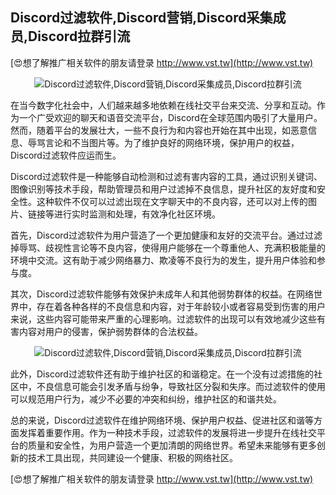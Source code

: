 ## **Discord过滤软件,Discord营销,Discord采集成员,Discord拉群引流**

[😍想了解推广相关软件的朋友请登录 http://www.vst.tw](http://www.vst.tw)

 <center><img src="https://vst.tw/MP4/tuiguang/png/5.png" alt="Discord过滤软件,Discord营销,Discord采集成员,Discord拉群引流"></center>

在当今数字化社会中，人们越来越多地依赖在线社交平台来交流、分享和互动。作为一个广受欢迎的聊天和语音交流平台，Discord在全球范围内吸引了大量用户。然而，随着平台的发展壮大，一些不良行为和内容也开始在其中出现，如恶意信息、辱骂言论和不当图片等。为了维护良好的网络环境，保护用户的权益，Discord过滤软件应运而生。

Discord过滤软件是一种能够自动检测和过滤有害内容的工具，通过识别关键词、图像识别等技术手段，帮助管理员和用户过滤掉不良信息，提升社区的友好度和安全性。这种软件不仅可以过滤出现在文字聊天中的不良内容，还可以对上传的图片、链接等进行实时监测和处理，有效净化社区环境。

首先，Discord过滤软件为用户营造了一个更加健康和友好的交流平台。通过过滤掉辱骂、歧视性言论等不良内容，使得用户能够在一个尊重他人、充满积极能量的环境中交流。这有助于减少网络暴力、欺凌等不良行为的发生，提升用户体验和参与度。

其次，Discord过滤软件能够有效保护未成年人和其他弱势群体的权益。在网络世界中，存在着各种各样的不良信息和内容，对于年龄较小或者容易受到伤害的用户来说，这些内容可能带来严重的心理影响。过滤软件的出现可以有效地减少这些有害内容对用户的侵害，保护弱势群体的合法权益。

 <center><img src="https://vst.tw/MP4/tuiguang/png/8.png" alt="Discord过滤软件,Discord营销,Discord采集成员,Discord拉群引流"></center>

此外，Discord过滤软件还有助于维护社区的和谐稳定。在一个没有过滤措施的社区中，不良信息可能会引发矛盾与纷争，导致社区分裂和失序。而过滤软件的使用可以规范用户行为，减少不必要的冲突和纠纷，维护社区的和谐共处。

总的来说，Discord过滤软件在维护网络环境、保护用户权益、促进社区和谐等方面发挥着重要作用。作为一种技术手段，过滤软件的发展将进一步提升在线社交平台的质量和安全性，为用户营造一个更加清朗的网络世界。希望未来能够有更多创新的技术工具出现，共同建设一个健康、积极的网络社区。

[😍想了解推广相关软件的朋友请登录 http://www.vst.tw](http://www.vst.tw)



